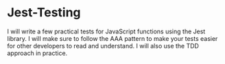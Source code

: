 # Jest-Testing
I will write a few practical tests for JavaScript functions using the Jest library. I will make sure to follow the AAA pattern to make your tests easier for other developers to read and understand. I will also use the TDD approach in practice.
